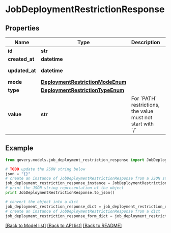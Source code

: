 # JobDeploymentRestrictionResponse


## Properties
Name | Type | Description | Notes
------------ | ------------- | ------------- | -------------
**id** | **str** |  | [readonly] 
**created_at** | **datetime** |  | [readonly] 
**updated_at** | **datetime** |  | [optional] [readonly] 
**mode** | [**DeploymentRestrictionModeEnum**](DeploymentRestrictionModeEnum.md) |  | 
**type** | [**DeploymentRestrictionTypeEnum**](DeploymentRestrictionTypeEnum.md) |  | 
**value** | **str** | For &#x60;PATH&#x60; restrictions, the value must not start with &#x60;/&#x60; | 

## Example

```python
from qovery.models.job_deployment_restriction_response import JobDeploymentRestrictionResponse

# TODO update the JSON string below
json = "{}"
# create an instance of JobDeploymentRestrictionResponse from a JSON string
job_deployment_restriction_response_instance = JobDeploymentRestrictionResponse.from_json(json)
# print the JSON string representation of the object
print JobDeploymentRestrictionResponse.to_json()

# convert the object into a dict
job_deployment_restriction_response_dict = job_deployment_restriction_response_instance.to_dict()
# create an instance of JobDeploymentRestrictionResponse from a dict
job_deployment_restriction_response_form_dict = job_deployment_restriction_response.from_dict(job_deployment_restriction_response_dict)
```
[[Back to Model list]](../README.md#documentation-for-models) [[Back to API list]](../README.md#documentation-for-api-endpoints) [[Back to README]](../README.md)


